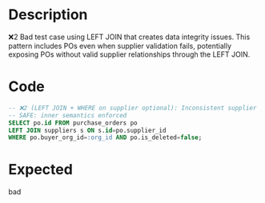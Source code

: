 # Description
❌2 Bad test case using LEFT JOIN that creates data integrity issues. This pattern includes POs even when supplier validation fails, potentially exposing POs without valid supplier relationships through the LEFT JOIN.

# Code
```sql
-- ❌2 (LEFT JOIN + WHERE on supplier optional): Inconsistent supplier filtering
-- SAFE: inner semantics enforced
SELECT po.id FROM purchase_orders po
LEFT JOIN suppliers s ON s.id=po.supplier_id
WHERE po.buyer_org_id=:org_id AND po.is_deleted=false;
```

# Expected
bad